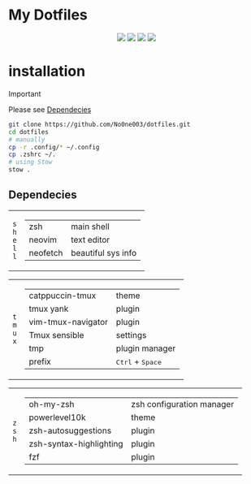 # My Dotfiles

<p align="center">
  <a href="https://github.com/No0ne003/dotfiles/commits/"><img src="https://img.shields.io/github/last-commit/No0ne003/dotfiles?colorA=363a4f&colorB=b7bdf8&style=for-the-badge"></a>
  <img src='https://img.shields.io/badge/tmux-g?style=for-the-badge&logo=tmux&color=%23363a4f'>
  <img src='https://img.shields.io/badge/zsh-g?style=for-the-badge&logo=zsh&color=%23363a4f'>
  <img src='https://img.shields.io/badge/nvim-g?style=for-the-badge&logo=neovim&color=%23363a4f'>
</p>

# installation

> [!IMPORTANT]
> Please see [Dependecies](#Dependecies)
 
```bash
git clone https://github.com/No0ne003/dotfiles.git
cd dotfiles
# manually
cp -r .config/* ~/.config
cp .zshrc ~/.
# using Stow
stow .
```

## Dependecies
<table><tr><td>
  <code>s</code><br><code>h</code><br><code>e</code><br><code>l</code><br><code>l</code></td><td><table>
  <tr><td>zsh</td><td>main shell</td></tr>
  <tr><td>neovim</td><td>text editor</td></tr>
  <tr><td>neofetch</td><td>beautiful sys info</td></tr></table>
</td></tr></table>

<table><tr><td>
  <code>t</code><br><code>m</code><br><code>u</code><br><code>x</code><br></td><td><table>
  <tr><td>catppuccin-tmux</td><td>theme</td></tr>
  <tr><td>tmux yank</td><td>plugin</td></tr>
  <tr><td>vim-tmux-navigator</td><td>plugin</td></tr>
  <tr><td>Tmux sensible</td><td>settings</td></tr>
  <tr><td>tmp</td><td>plugin manager</td></tr>
  <tr><td>prefix</td><td><kbd>Ctrl</kbd> + <kbd>Space</kbd></td></table>
</td></tr></table>

<table><tr><td>
  <code>z</code><br><code>s</code><br><code>h</code><br></td><td><table>
  <tr><td>oh-my-zsh</td><td>zsh configuration manager</td></tr>
  <tr><td>powerlevel10k</td><td>theme</td></tr>
  <tr><td>zsh-autosuggestions</td><td>plugin</td></tr>
  <tr><td>zsh-syntax-highlighting</td><td>plugin</td></tr>
  <tr><td>fzf</td><td>plugin</td></tr></table>
</td></tr></table>
